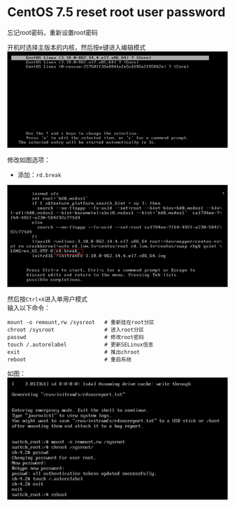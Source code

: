 # CentOS 7.5 reset root user password

忘记root密码，重新设置root密码

开机时选择主版本的内核，然后按e键进入编辑模式 </br>
![Alternate text](../images/e064caf6-5d22-4ee5-ace5-0156c6d2b371.png)

修改如图选项：

- 添加：`rd.break`

![Alternate text](../images/825b2fa2-98d2-4269-8bf7-d500d1e0413e.png)

然后按`Ctrl+X`进入单用户模式</br>
输入以下命令：

```shell
mount -o remount,rw /sysroot   # 重新挂在root分区
chroot /sysroot                # 进入root分区
passwd                         # 修改root密码
touch /.autorelabel            # 更新SELinux信息
exit                           # 推出chroot
reboot                         # 重启系统
```

如图：</br>
![Alternate text](../images/e50a78ef-bbf0-4c07-b21e-6836572b8b73.png)
